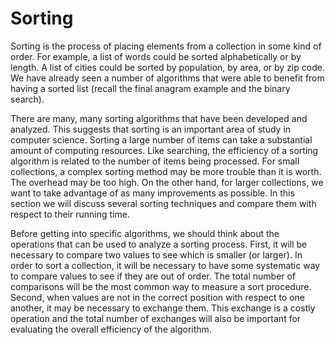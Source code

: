 Sorting
=======

Sorting is the process of placing elements from a collection in some
kind of order. For example, a list of words could be sorted
alphabetically or by length. A list of cities could be sorted by
population, by area, or by zip code. We have already seen a number of
algorithms that were able to benefit from having a sorted list (recall
the final anagram example and the binary search).

There are many, many sorting algorithms that have been developed and
analyzed. This suggests that sorting is an important area of study in
computer science. Sorting a large number of items can take a substantial
amount of computing resources. Like searching, the efficiency of a
sorting algorithm is related to the number of items being processed. For
small collections, a complex sorting method may be more trouble than it
is worth. The overhead may be too high. On the other hand, for larger
collections, we want to take advantage of as many improvements as
possible. In this section we will discuss several sorting techniques and
compare them with respect to their running time.

Before getting into specific algorithms, we should think about the
operations that can be used to analyze a sorting process. First, it will
be necessary to compare two values to see which is smaller (or larger).
In order to sort a collection, it will be necessary to have some
systematic way to compare values to see if they are out of order. The
total number of comparisons will be the most common way to measure a
sort procedure. Second, when values are not in the correct position with
respect to one another, it may be necessary to exchange them. This
exchange is a costly operation and the total number of exchanges will
also be important for evaluating the overall efficiency of the
algorithm.
